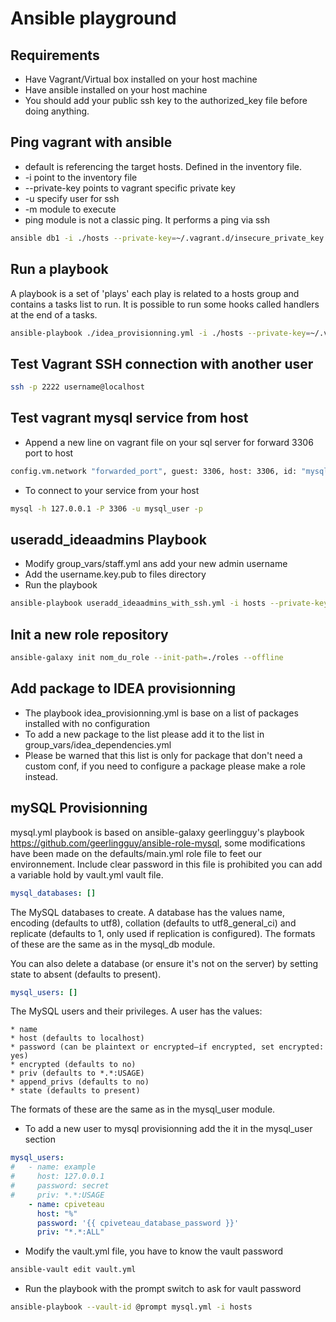 # Ansible playground

## Requirements
* Have Vagrant/Virtual box installed on your host machine
* Have ansible installed on your host machine
* You should add your public ssh key to the authorized_key file before doing anything.

## Ping vagrant with ansible
* default is referencing the target hosts. Defined in the inventory file.
* -i point to the inventory file
* --private-key points to vagrant specific private key
* -u specify user for ssh
* -m module to execute
* ping module is not a classic ping. It performs a ping via ssh

```bash
ansible db1 -i ./hosts --private-key=~/.vagrant.d/insecure_private_key -u vagrant -m ping -vvv
```

## Run a playbook
A playbook is a set of 'plays' each play is related to a hosts group and contains a tasks list to run. It is possible to run some hooks called handlers at the end of a tasks.

```bash
ansible-playbook ./idea_provisionning.yml -i ./hosts --private-key=~/.vagrant.d/insecure_private_key -u vagrant
```

## Test Vagrant SSH connection with another user

```bash
ssh -p 2222 username@localhost
```
## Test vagrant mysql service from host
* Append a new line on vagrant file on your sql server for forward 3306 port to host 
```bash
config.vm.network "forwarded_port", guest: 3306, host: 3306, id: "mysql"
```
* To connect to your service from your host 
```bash
mysql -h 127.0.0.1 -P 3306 -u mysql_user -p
```

## useradd_ideaadmins Playbook
* Modify group_vars/staff.yml ans add your new admin username
* Add the username.key.pub to files directory
* Run the playbook

```bash
ansible-playbook useradd_ideaadmins_with_ssh.yml -i hosts --private-key=~/.vagrant.d/insecure_private_key -u vagrant
```

## Init a new role repository
```bash
ansible-galaxy init nom_du_role --init-path=./roles --offline
```

## Add package to IDEA provisionning
* The playbook idea_provisionning.yml is base on a list of packages installed with no configuration
* To add a new package to the list please add it to the list in group_vars/idea_dependencies.yml
* Please be warned that this list is only for package that don't need a custom conf, if you need to configure a package please make a role instead.

## mySQL Provisionning
mysql.yml playbook is based on ansible-galaxy geerlingguy's playbook <https://github.com/geerlingguy/ansible-role-mysql>, some modifications have been made on the defaults/main.yml role file to feet our environnement. Include clear password in this file is prohibited you can add a variable hold by vault.yml vault file.
```yml
mysql_databases: []
```
The MySQL databases to create. A database has the values name, encoding (defaults to utf8), collation (defaults to utf8_general_ci) and replicate (defaults to 1, only used if replication is configured). The formats of these are the same as in the mysql_db module.

You can also delete a database (or ensure it's not on the server) by setting state to absent (defaults to present).
```yml
mysql_users: []
```
The MySQL users and their privileges. A user has the values:

    * name
    * host (defaults to localhost)
    * password (can be plaintext or encrypted—if encrypted, set encrypted: yes)
    * encrypted (defaults to no)
    * priv (defaults to *.*:USAGE)
    * append_privs (defaults to no)
    * state (defaults to present)

The formats of these are the same as in the mysql_user module.

* To add a new user to mysql provisionning add the it in the mysql_user section 
```yml
mysql_users:
#   - name: example
#     host: 127.0.0.1
#     password: secret
#     priv: *.*:USAGE
    - name: cpiveteau
      host: "%"
      password: '{{ cpiveteau_database_password }}'
      priv: "*.*:ALL"
```
* Modify the vault.yml file, you have to know the vault password
```bash
ansible-vault edit vault.yml
```
* Run the playbook with the prompt switch to ask for vault password 
```bash
ansible-playbook --vault-id @prompt mysql.yml -i hosts
```